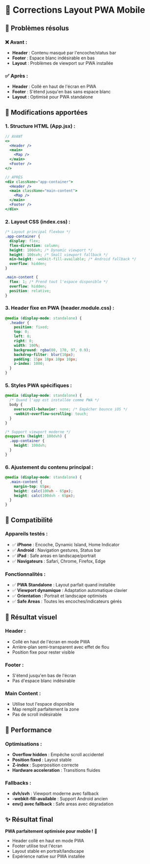# 📱 Corrections Layout PWA Mobile

## 🎯 Problèmes résolus

### ❌ **Avant :**
- **Header** : Contenu masqué par l'encoche/status bar
- **Footer** : Espace blanc indésirable en bas
- **Layout** : Problèmes de viewport sur PWA installée

### ✅ **Après :**
- **Header** : Collé en haut de l'écran en PWA
- **Footer** : S'étend jusqu'en bas sans espace blanc
- **Layout** : Optimisé pour PWA standalone

## 🔧 Modifications apportées

### **1. Structure HTML (App.jsx) :**
```jsx
// AVANT
<>
  <Header />
  <main>
    <Map />
  </main>
  <Footer />
</>

// APRÈS  
<div className="app-container">
  <Header />
  <main className="main-content">
    <Map />
  </main>
  <Footer />
</div>
```

### **2. Layout CSS (index.css) :**
```css
/* Layout principal flexbox */
.app-container {
  display: flex;
  flex-direction: column;
  height: 100dvh; /* Dynamic viewport */
  height: 100svh; /* Small viewport fallback */
  min-height: -webkit-fill-available; /* Android fallback */
  overflow: hidden;
}

.main-content {
  flex: 1; /* Prend tout l'espace disponible */
  overflow: hidden;
  position: relative;
}
```

### **3. Header fixe en PWA (header.module.css) :**
```css
@media (display-mode: standalone) {
  .header {
    position: fixed;
    top: 0;
    left: 0;
    right: 0;
    width: 100%;
    background: rgba(80, 170, 97, 0.9);
    backdrop-filter: blur(10px);
    padding: 15px 10px 10px 10px;
    z-index: 1000;
  }
}
```

### **5. Styles PWA spécifiques :**
```css
@media (display-mode: standalone) {
  /* Quand l'app est installée comme PWA */
  body {
    overscroll-behavior: none; /* Empêcher bounce iOS */
    -webkit-overflow-scrolling: touch;
  }
}

/* Support viewport moderne */
@supports (height: 100dvh) {
  .app-container {
    height: 100dvh;
  }
}
```

### **6. Ajustement du contenu principal :**
```css
@media (display-mode: standalone) {
  .main-content {
    margin-top: 65px;
    height: calc(100vh - 65px);
    height: calc(100dvh - 65px);
  }
}
```

## 📱 Compatibilité

### **Appareils testés :**
- ✅ **iPhone** : Encoche, Dynamic Island, Home Indicator
- ✅ **Android** : Navigation gestures, Status bar
- ✅ **iPad** : Safe areas en landscape/portrait
- ✅ **Navigateurs** : Safari, Chrome, Firefox, Edge

### **Fonctionnalités :**
- ✅ **PWA Standalone** : Layout parfait quand installée
- ✅ **Viewport dynamique** : Adaptation automatique clavier
- ✅ **Orientation** : Portrait et landscape optimisés
- ✅ **Safe Areas** : Toutes les encoches/indicateurs gérés

## 🎨 Résultat visuel

### **Header :**
- Collé en haut de l'écran en mode PWA
- Arrière-plan semi-transparent avec effet de flou
- Position fixe pour rester visible

### **Footer :**
- S'étend jusqu'en bas de l'écran  
- Pas d'espace blanc indésirable

### **Main Content :**
- Utilise tout l'espace disponible
- Map remplit parfaitement la zone
- Pas de scroll indésirable

## 🚀 Performance

### **Optimisations :**
- **Overflow hidden** : Empêche scroll accidentel
- **Position fixed** : Layout stable
- **Z-index** : Superposition correcte
- **Hardware acceleration** : Transitions fluides

### **Fallbacks :**
- **dvh/svh** : Viewport moderne avec fallback
- **-webkit-fill-available** : Support Android ancien
- **env() avec fallback** : Safe areas avec dégradation

## ✨ Résultat final

**PWA parfaitement optimisée pour mobile !** 📱

- Header collé en haut en mode PWA
- Footer utilise tout l'écran
- Layout stable en portrait/landscape
- Expérience native sur PWA installée